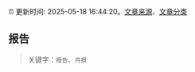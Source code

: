 :alarm_clock: 更新时间: 2025-05-18 16:44:20。[文章来源](/README.md)、[文章分类](/TAGS.md)

## 报告


> 关键字：`报告`、`月报`



